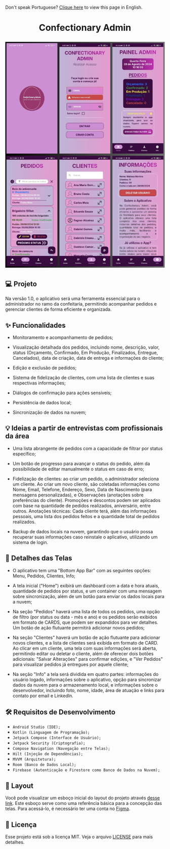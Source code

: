 Don't speak Portuguese? <a href="./README.md">Clique here</a> to view this page in English.

<h1 align="center">
  <p align="center">Confectionary Admin</p>

<img
src="./screenshot.png"
alt="Confectionary Admin screenshot"
/>

</h1>

## 💻 Projeto

Na versão 1.0, o aplicativo será uma ferramenta essencial para o administrador no ramo da confeitaria, permitindo acompanhar pedidos e gerenciar clientes de forma eficiente e organizada.

## ✨ Funcionalidades

- Monitoramento e acompanhamento de pedidos;

- Visualização detalhada dos pedidos, incluindo nome, descrição, valor, status (Orçamento, Confirmado, Em Produção, Finalizados, Entregue, Cancelados), data de criação, data de entrega e informações do cliente;

- Edição e exclusão de pedidos;

- Sistema de fidelização de clientes, com uma lista de clientes e suas respectivas informações;

- Diálogos de confirmação para ações sensíveis;

- Persistência de dados local;

- Sincronização de dados na nuvem;

## 💡 Ideias a partir de entrevistas com profissionais da área

- Uma lista abrangente de pedidos com a capacidade de filtrar por status específico;

- Um botão de progresso para avançar o status do pedido, além da possibilidade de editar manualmente o status em caso de erro;

- Fidelização de clientes: ao criar um pedido, o administrador seleciona um cliente. Ao criar um novo cliente, são coletadas informações como Nome, Email, Telefone, Endereço, Sexo, Data de Nascimento (para mensagens personalizadas), e Observações (anotações sobre preferências do cliente). Promoções e descontos podem ser aplicados com base na quantidade de pedidos realizados, aniversário, entre outros. Anotações técnicas: Cada cliente terá, além das informações pessoais, uma lista dos pedidos feitos e a quantidade total de pedidos realizados.

- Backup de dados locais na nuvem, garantindo que o usuário possa recuperar suas informações caso reinstale o aplicativo, utilizando um sistema de login.

## 🧾 Detalhes das Telas

- O aplicativo tem uma "Bottom App Bar" com as seguintes opções: Menu, Pedidos, Clientes, Info;

- A tela inicial ("Home") exibirá um dashboard com a data e hora atuais, quantidade de pedidos por status, e um container com uma mensagem sobre sincronização, além de um botão para enviar os dados locais para a nuvem;

- Na seção "Pedidos" haverá uma lista de todos os pedidos, uma opção de filtro (por status ou data - mês e ano) e os pedidos serão exibidos em formato de CARDS, que podem ser expandidos para ver detalhes. Um botão de ação flutuante permitirá adicionar novos pedidos;

- Na seção "Clientes" haverá um botão de ação flutuante para adicionar novos clientes, e a lista de clientes será exibida em formato de CARD. Ao clicar em um cliente, uma tela com suas informações será aberta, permitindo editar ou deletar o cliente, além de oferecer dois botões adicionais: "Salvar Alterações" para confirmar edições, e "Ver Pedidos" para visualizar pedidos já entregues por aquele cliente;

- Na seção "Info" a tela será dividida em quatro partes: informações do usuário logado, informações sobre o aplicativo, opção para sincronizar dados da nuvem para o armazenamento local, e informações sobre o desenvolvedor, incluindo foto, nome, idade, área de atuação e links para contato por email e LinkedIn.

## 🛠️ Requisitos de Desenvolvimento

- `Android Studio (IDE);`
- `Kotlin (Linguagem de Programação);`
- `Jetpack Compose (Interface de Usuário);`
- `Jetpack Security (Criptografia);`
- `Compose Navigation (Navegação entre Telas);`
- `Hilt (Injeção de Dependências);`
- `MVVM (Arquitetura);`
- `Room (Banco de Dados Local);`
- `Firebase (Autenticação e Firestore como Banco de Dados na Nuvem);`

## 📝 Layout

Você pode visualizar um esboço inicial do layout do projeto através [desse link](https://www.figma.com/design/1ePpKDDBsV50dEKt3cPUth/Confectionary-Admin?node-id=0-1&t=xPLcqNjJS2hsGzMx-0). Este esboço serve como uma referência básica para a concepção das telas. Para acessá-lo, é necessário ter uma conta no [Figma](http://figma.com/).


## 📄 Licença

Esse projeto está sob a licença MIT. Veja o arquivo [LICENSE](LICENSE.md) para mais detalhes.

<br />
